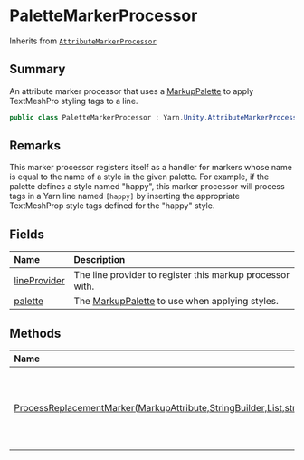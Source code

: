 # PaletteMarkerProcessor

Inherits from [`AttributeMarkerProcessor`](/docs/api/csharp/yarn.unity.attributemarkerprocessor.md)

## Summary


An attribute marker processor that uses a  <a href="yarn.unity.markuppalette.md">MarkupPalette</a>  to
apply TextMeshPro styling tags to a line.


```csharp
public class PaletteMarkerProcessor : Yarn.Unity.AttributeMarkerProcessor
```

## Remarks

This marker processor registers itself as a handler for markers
whose name is equal to the name of a style in the given palette. For
example, if the palette defines a style named "happy", this marker processor
will process tags in a Yarn line named  <code>[happy]</code>  by inserting the
appropriate TextMeshProp style tags defined for the "happy" style.

## Fields

|Name|Description|
|:---|:---|
|[lineProvider](/docs/api/csharp/palettemarkerprocessor.lineprovider.md)|The line provider to register this markup processor with.|
|[palette](/docs/api/csharp/palettemarkerprocessor.palette.md)|The  <a href="yarn.unity.markuppalette.md">MarkupPalette</a>  to use when applying styles.|

## Methods

|Name|Description|
|:---|:---|
|[ProcessReplacementMarker(MarkupAttribute,StringBuilder,List<MarkupAttribute>,string)](/docs/api/csharp/palettemarkerprocessor.processreplacementmarker.md)|Processes a replacement marker by applying the style from the given palette.|

